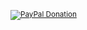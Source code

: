 <sub><a href="https://paypal.me/e1adkarak0" target="_blank" rel="nofollow" ok><img src="https://www.paypalobjects.com/webstatic/mktg/Logo/pp-logo-100px.png" alt="PayPal Donation" border="0" ok></a></sub>